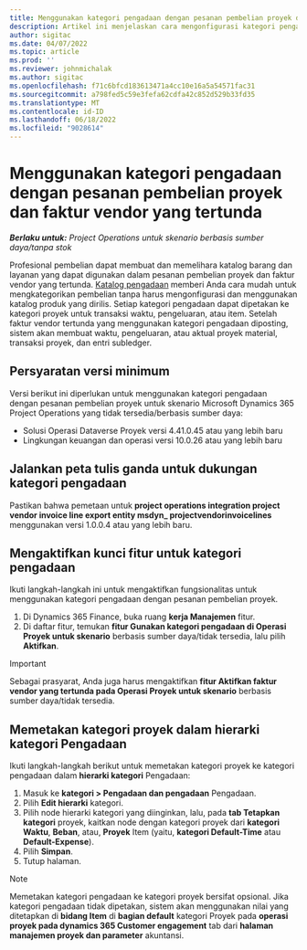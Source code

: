 ```yaml
---
title: Menggunakan kategori pengadaan dengan pesanan pembelian proyek dan faktur vendor yang tertunda
description: Artikel ini menjelaskan cara mengonfigurasi kategori pengadaan yang dapat digunakan dengan pesanan pembelian proyek dan faktur vendor yang tertunda.
author: sigitac
ms.date: 04/07/2022
ms.topic: article
ms.prod: ''
ms.reviewer: johnmichalak
ms.author: sigitac
ms.openlocfilehash: f71c6bfcd183613471a4cc10e16a5a54571fac31
ms.sourcegitcommit: a798fed5c59e3fefa62cdfa42c852d529b33fd35
ms.translationtype: MT
ms.contentlocale: id-ID
ms.lasthandoff: 06/18/2022
ms.locfileid: "9028614"
---
```

# <a name="use-procurement-categories-with-project-purchase-orders-and-pending-vendor-invoices"></a>Menggunakan kategori pengadaan dengan pesanan pembelian proyek dan faktur vendor yang tertunda

_**Berlaku untuk:** Project Operations untuk skenario berbasis sumber daya/tanpa stok_

Profesional pembelian dapat membuat dan memelihara katalog barang dan layanan yang dapat digunakan dalam pesanan pembelian proyek dan faktur vendor yang tertunda. [Katalog pengadaan](/dynamics365/supply-chain/procurement/procurement-catalogs) memberi Anda cara mudah untuk mengkategorikan pembelian tanpa harus mengonfigurasi dan menggunakan katalog produk yang dirilis. Setiap kategori pengadaan dapat dipetakan ke kategori proyek untuk transaksi waktu, pengeluaran, atau item. Setelah faktur vendor tertunda yang menggunakan kategori pengadaan diposting, sistem akan membuat waktu, pengeluaran, atau aktual proyek material, transaksi proyek, dan entri subledger.

## <a name="minimum-version-requirements"></a>Persyaratan versi minimum

Versi berikut ini diperlukan untuk menggunakan kategori pengadaan dengan pesanan pembelian proyek untuk skenario Microsoft Dynamics 365 Project Operations yang tidak tersedia/berbasis sumber daya:

- Solusi Operasi Dataverse Proyek versi 4.41.0.45 atau yang lebih baru
- Lingkungan keuangan dan operasi versi 10.0.26 atau yang lebih baru

## <a name="run-dual-write-maps-for-procurement-category-support"></a>Jalankan peta tulis ganda untuk dukungan kategori pengadaan

Pastikan bahwa pemetaan untuk **project operations integration project vendor invoice line export entity msdyn\_ projectvendorinvoicelines** menggunakan versi 1.0.0.4 atau yang lebih baru.

## <a name="enable-the-feature-key-for-procurement-categories"></a>Mengaktifkan kunci fitur untuk kategori pengadaan

Ikuti langkah-langkah ini untuk mengaktifkan fungsionalitas untuk menggunakan kategori pengadaan dengan pesanan pembelian proyek.

1. Di Dynamics 365 Finance, buka ruang **kerja Manajemen** fitur.
1. Di daftar fitur, temukan **fitur Gunakan kategori pengadaan di Operasi Proyek untuk skenario** berbasis sumber daya/tidak tersedia, lalu pilih **Aktifkan**.

> [!IMPORTANT]
> Sebagai prasyarat, Anda juga harus mengaktifkan **fitur Aktifkan faktur vendor yang tertunda pada Operasi Proyek untuk skenario** berbasis sumber daya/tidak tersedia.

## <a name="map-project-categories-in-the-procurement-category-hierarchy"></a>Memetakan kategori proyek dalam hierarki kategori Pengadaan

Ikuti langkah-langkah berikut untuk memetakan kategori proyek ke kategori pengadaan dalam **hierarki kategori** Pengadaan:

1. Masuk ke **kategori \> Pengadaan dan pengadaan** Pengadaan.
1. Pilih **Edit hierarki** kategori.
1. Pilih node hierarki kategori yang diinginkan, lalu, pada **tab Tetapkan kategori** proyek, kaitkan node dengan kategori proyek dari **kategori Waktu**, **Beban**, atau, **Proyek** Item (yaitu, **kategori Default-Time** atau **Default-Expense**).
1. Pilih **Simpan**.
1. Tutup halaman.

> [!NOTE]
> Memetakan kategori pengadaan ke kategori proyek bersifat opsional. Jika kategori pengadaan tidak dipetakan, sistem akan menggunakan nilai yang ditetapkan di **bidang Item** di **bagian default** kategori Proyek pada **operasi proyek pada dynamics 365 Customer engagement** tab dari **halaman manajemen proyek dan parameter** akuntansi.
